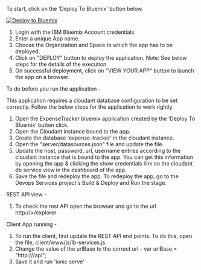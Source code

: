 To start, click on the 'Deploy To Bluemix' button below.

[![Deploy to Bluemix](https://bluemix.net/deploy/button.png)](https://bluemix.net/deploy?repository=https://hub.jazz.net/git/jojustin/ExpenseTracker)

1. Login with the IBM Bluemix Account credentials.
2. Enter a unique App name.
3. Choose the Organization and Space to which the app has to be deployed.
4. Click on "DEPLOY" button to deploy the application. 
	Note: See below steps for the details of the execution
5. On successful deployment, click on "VIEW YOUR APP" button to launch the app on a browser. 

To do before you run the application -

This application requires a cloudant database configuration to be set correctly.  Follow the below steps for the application to work rightly.

1. Open the ExpenseTracker bluemix application created by the 'Deploy To Bluemix' button click.
2. Open the Cloudant instance bound to the app. 
3. Create the database 'expense-tracker' in the cloudant instance.  
4. Open the "server/datasources.json" file and update the file. 
5. Update the host, password, url, username entries according to the cloudant instance that is bound to the app.  You can get this information by opening the app & clicking the show credentials link on the cloudant db service view in the dashboard of the app.
6. Save the file and redeploy the app.  To redeploy the app, go to the Devops Services project's Build & Deploy and Run the stage. 


REST API view - 
1. To check the rest API open the browser and go to the url http://<your app route>>/explorer

Client App running - 
1. To run the client, first update the REST API end points.  To do this, open the file, client/www/js/lb-services.js. 
2. Change the value of the urlBase to the correct url -  var urlBase = "http://<route>/api";
3. Save it and run 'ionic serve'